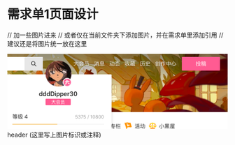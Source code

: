 # 需求单1页面设计

// 加一些图片进来
// 或者仅在当前文件夹下添加图片，并在需求单里添加引用
// 建议还是将图片统一放在这里

![example1](../../需求文档/一期需求/assets/header1.png)
header (这里写上图片标识或注释)
